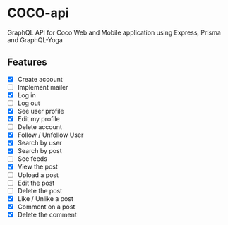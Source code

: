# COCO-api

GraphQL API for Coco Web and Mobile application using Express, Prisma and GraphQL-Yoga

## Features

- [x] Create account
- [ ] Implement mailer
- [x] Log in
- [ ] Log out
- [x] See user profile
- [x] Edit my profile
- [ ] Delete account
- [x] Follow / Unfollow User
- [x] Search by user
- [x] Search by post
- [ ] See feeds
- [x] View the post
- [ ] Upload a post
- [ ] Edit the post
- [ ] Delete the post
- [x] Like / Unlike a post
- [x] Comment on a post
- [x] Delete the comment